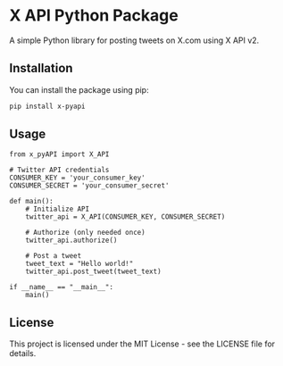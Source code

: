 # X API Python Package

A simple Python library for posting tweets on X.com using X API v2.

## Installation

You can install the package using pip:

```bash
pip install x-pyapi
```

## Usage

```
from x_pyAPI import X_API

# Twitter API credentials
CONSUMER_KEY = 'your_consumer_key'
CONSUMER_SECRET = 'your_consumer_secret'

def main():
    # Initialize API
    twitter_api = X_API(CONSUMER_KEY, CONSUMER_SECRET)

    # Authorize (only needed once)
    twitter_api.authorize()

    # Post a tweet
    tweet_text = "Hello world!"
    twitter_api.post_tweet(tweet_text)

if __name__ == "__main__":
    main()

```

## License

This project is licensed under the MIT License - see the LICENSE file for details.
